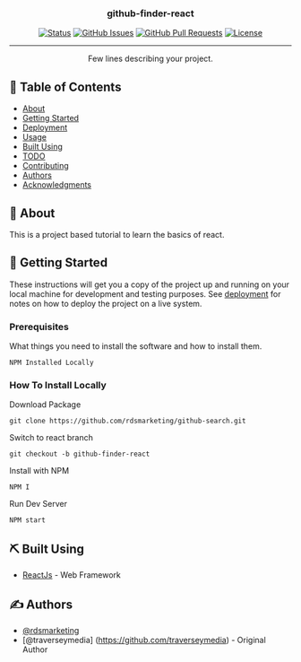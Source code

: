 <h3 align="center">github-finder-react</h3>

<div align="center">

[![Status](https://img.shields.io/badge/status-active-success.svg)]()
[![GitHub Issues](https://img.shields.io/github/issues/rdsmarketing/github-search.svg)](https://github.com/rdsmarketing/github-search/issues)
[![GitHub Pull Requests](https://img.shields.io/github/issues-pr/rdsmarketing/github-search.svg)](https://github.com/rdsmarketing/github-search/pulls)
[![License](https://img.shields.io/badge/license-MIT-blue.svg)](/LICENSE)

</div>

---

<p align="center"> Few lines describing your project.
    <br> 
</p>

## 📝 Table of Contents

- [About](#about)
- [Getting Started](#getting_started)
- [Deployment](#deployment)
- [Usage](#usage)
- [Built Using](#built_using)
- [TODO](../TODO.md)
- [Contributing](../CONTRIBUTING.md)
- [Authors](#authors)
- [Acknowledgments](#acknowledgement)

## 🧐 About <a name = "about"></a>

This is a project based tutorial to learn the basics of react. 

## 🏁 Getting Started <a name = "getting_started"></a>

These instructions will get you a copy of the project up and running on your local machine for development and testing purposes. See [deployment](#deployment) for notes on how to deploy the project on a live system.

### Prerequisites

What things you need to install the software and how to install them.

```
NPM Installed Locally
```

### How To Install Locally



Download Package

```
git clone https://github.com/rdsmarketing/github-search.git
```

Switch to react branch

```
git checkout -b github-finder-react
```

Install with NPM

```
NPM I
```

Run Dev Server

```
NPM start
```
## ⛏️ Built Using <a name = "built_using"></a>
- [ReactJs](https://reactjs.org/) - Web Framework


## ✍️ Authors <a name = "authors"></a>

- [@rdsmarketing](https://github.com/rdsmarketing) 
- [@traverseymedia] (https://github.com/traverseymedia) - Original Author
